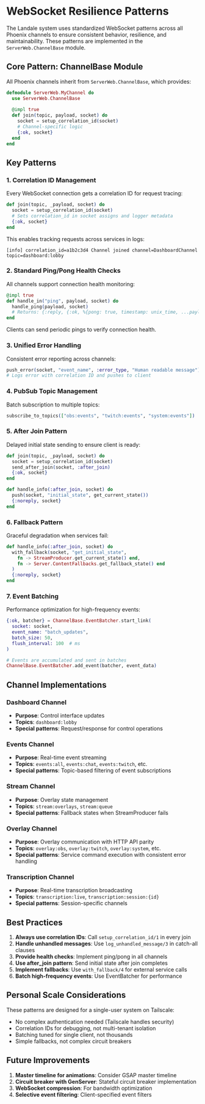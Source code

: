 # WebSocket Resilience Patterns

The Landale system uses standardized WebSocket patterns across all Phoenix channels to ensure consistent behavior, resilience, and maintainability. These patterns are implemented in the `ServerWeb.ChannelBase` module.

## Core Pattern: ChannelBase Module

All Phoenix channels inherit from `ServerWeb.ChannelBase`, which provides:

```elixir
defmodule ServerWeb.MyChannel do
  use ServerWeb.ChannelBase
  
  @impl true
  def join(topic, payload, socket) do
    socket = setup_correlation_id(socket)
    # Channel-specific logic
    {:ok, socket}
  end
end
```

## Key Patterns

### 1. Correlation ID Management

Every WebSocket connection gets a correlation ID for request tracing:

```elixir
def join(topic, _payload, socket) do
  socket = setup_correlation_id(socket)
  # Sets correlation_id in socket assigns and logger metadata
  {:ok, socket}
end
```

This enables tracking requests across services in logs:
```
[info] correlation_id=a1b2c3d4 Channel joined channel=DashboardChannel topic=dashboard:lobby
```

### 2. Standard Ping/Pong Health Checks

All channels support connection health monitoring:

```elixir
@impl true
def handle_in("ping", payload, socket) do
  handle_ping(payload, socket)
  # Returns: {:reply, {:ok, %{pong: true, timestamp: unix_time, ...payload}}, socket}
end
```

Clients can send periodic pings to verify connection health.

### 3. Unified Error Handling

Consistent error reporting across channels:

```elixir
push_error(socket, "event_name", :error_type, "Human readable message")
# Logs error with correlation ID and pushes to client
```

### 4. PubSub Topic Management

Batch subscription to multiple topics:

```elixir
subscribe_to_topics(["obs:events", "twitch:events", "system:events"])
```

### 5. After Join Pattern

Delayed initial state sending to ensure client is ready:

```elixir
def join(topic, _payload, socket) do
  socket = setup_correlation_id(socket)
  send_after_join(socket, :after_join)
  {:ok, socket}
end

def handle_info(:after_join, socket) do
  push(socket, "initial_state", get_current_state())
  {:noreply, socket}
end
```

### 6. Fallback Pattern

Graceful degradation when services fail:

```elixir
def handle_info(:after_join, socket) do
  with_fallback(socket, "get_initial_state",
    fn -> StreamProducer.get_current_state() end,
    fn -> Server.ContentFallbacks.get_fallback_state() end
  )
  {:noreply, socket}
end
```

### 7. Event Batching

Performance optimization for high-frequency events:

```elixir
{:ok, batcher} = ChannelBase.EventBatcher.start_link(
  socket: socket,
  event_name: "batch_updates",
  batch_size: 50,
  flush_interval: 100  # ms
)

# Events are accumulated and sent in batches
ChannelBase.EventBatcher.add_event(batcher, event_data)
```

## Channel Implementations

### Dashboard Channel
- **Purpose**: Control interface updates
- **Topics**: `dashboard:lobby`
- **Special patterns**: Request/response for control operations

### Events Channel  
- **Purpose**: Real-time event streaming
- **Topics**: `events:all`, `events:chat`, `events:twitch`, etc.
- **Special patterns**: Topic-based filtering of event subscriptions

### Stream Channel
- **Purpose**: Overlay state management
- **Topics**: `stream:overlays`, `stream:queue`
- **Special patterns**: Fallback states when StreamProducer fails

### Overlay Channel
- **Purpose**: Overlay communication with HTTP API parity
- **Topics**: `overlay:obs`, `overlay:twitch`, `overlay:system`, etc.
- **Special patterns**: Service command execution with consistent error handling

### Transcription Channel
- **Purpose**: Real-time transcription broadcasting
- **Topics**: `transcription:live`, `transcription:session:{id}`
- **Special patterns**: Session-specific channels

## Best Practices

1. **Always use correlation IDs**: Call `setup_correlation_id/1` in every join
2. **Handle unhandled messages**: Use `log_unhandled_message/3` in catch-all clauses
3. **Provide health checks**: Implement ping/pong in all channels
4. **Use after_join pattern**: Send initial state after join completes
5. **Implement fallbacks**: Use `with_fallback/4` for external service calls
6. **Batch high-frequency events**: Use EventBatcher for performance

## Personal Scale Considerations

These patterns are designed for a single-user system on Tailscale:
- No complex authentication needed (Tailscale handles security)
- Correlation IDs for debugging, not multi-tenant isolation
- Batching tuned for single client, not thousands
- Simple fallbacks, not complex circuit breakers

## Future Improvements

1. **Master timeline for animations**: Consider GSAP master timeline
2. **Circuit breaker with GenServer**: Stateful circuit breaker implementation
3. **WebSocket compression**: For bandwidth optimization
4. **Selective event filtering**: Client-specified event filters